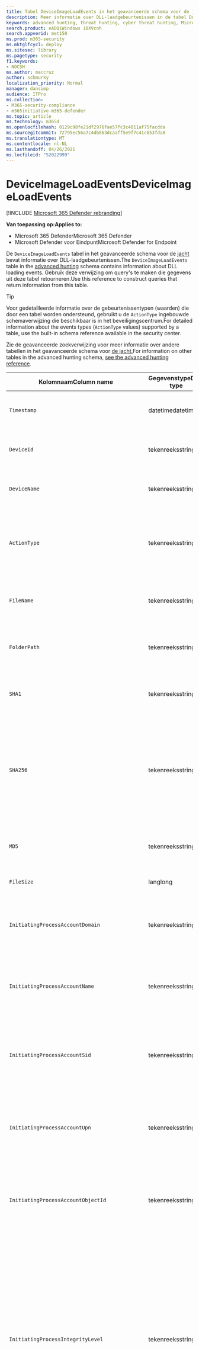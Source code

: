```yaml
---
title: Tabel DeviceImageLoadEvents in het geavanceerde schema voor de jacht
description: Meer informatie over DLL-laadgebeurtenissen in de tabel DeviceImageLoadEvents van het geavanceerde schema voor de jacht
keywords: advanced hunting, threat hunting, cyber threat hunting, Microsoft 365 Defender, microsoft 365, m365, search, query, telemetry, schema reference, kusto, table, column, data type, description, imageloadevents, DeviceImageLoadEvents, DLL loading, library, file image
search.product: eADQiWindows 10XVcnh
search.appverid: met150
ms.prod: m365-security
ms.mktglfcycl: deploy
ms.sitesec: library
ms.pagetype: security
f1.keywords:
- NOCSH
ms.author: maccruz
author: schmurky
localization_priority: Normal
manager: dansimp
audience: ITPro
ms.collection:
- M365-security-compliance
- m365initiative-m365-defender
ms.topic: article
ms.technology: m365d
ms.openlocfilehash: 0129c98fe21df2976fae57fc3c4011af75facdda
ms.sourcegitcommit: 72795ec56a7c4db863dcaaff5e9f7c41c653fda8
ms.translationtype: MT
ms.contentlocale: nl-NL
ms.lasthandoff: 04/26/2021
ms.locfileid: "52022999"
---
```

# <a name="deviceimageloadevents"></a><span data-ttu-id="f9f27-104">DeviceImageLoadEvents</span><span class="sxs-lookup"><span data-stu-id="f9f27-104">DeviceImageLoadEvents</span></span>

[!INCLUDE [Microsoft 365 Defender rebranding](../includes/microsoft-defender.md)]


<span data-ttu-id="f9f27-105">**Van toepassing op:**</span><span class="sxs-lookup"><span data-stu-id="f9f27-105">**Applies to:**</span></span>
- <span data-ttu-id="f9f27-106">Microsoft 365 Defender</span><span class="sxs-lookup"><span data-stu-id="f9f27-106">Microsoft 365 Defender</span></span>
- <span data-ttu-id="f9f27-107">Microsoft Defender voor Eindpunt</span><span class="sxs-lookup"><span data-stu-id="f9f27-107">Microsoft Defender for Endpoint</span></span>



<span data-ttu-id="f9f27-108">De `DeviceImageLoadEvents` tabel in het geavanceerde schema voor de [jacht](advanced-hunting-overview.md) bevat informatie over DLL-laadgebeurtenissen.</span><span class="sxs-lookup"><span data-stu-id="f9f27-108">The `DeviceImageLoadEvents` table in the [advanced hunting](advanced-hunting-overview.md) schema contains information about DLL loading events.</span></span> <span data-ttu-id="f9f27-109">Gebruik deze verwijzing om query's te maken die gegevens uit deze tabel retourneren.</span><span class="sxs-lookup"><span data-stu-id="f9f27-109">Use this reference to construct queries that return information from this table.</span></span>

>[!TIP]
> <span data-ttu-id="f9f27-110">Voor gedetailleerde informatie over de gebeurtenissentypen (waarden) die door een tabel worden ondersteund, gebruikt u de `ActionType` ingebouwde schemaverwijzing die beschikbaar is in het beveiligingscentrum.</span><span class="sxs-lookup"><span data-stu-id="f9f27-110">For detailed information about the events types (`ActionType` values) supported by a table, use the built-in schema reference available in the security center.</span></span>

<span data-ttu-id="f9f27-111">Zie de geavanceerde zoekverwijzing voor meer informatie over andere tabellen in het geavanceerde schema voor [de jacht.](advanced-hunting-schema-tables.md)</span><span class="sxs-lookup"><span data-stu-id="f9f27-111">For information on other tables in the advanced hunting schema, [see the advanced hunting reference](advanced-hunting-schema-tables.md).</span></span>

| <span data-ttu-id="f9f27-112">Kolomnaam</span><span class="sxs-lookup"><span data-stu-id="f9f27-112">Column name</span></span> | <span data-ttu-id="f9f27-113">Gegevenstype</span><span class="sxs-lookup"><span data-stu-id="f9f27-113">Data type</span></span> | <span data-ttu-id="f9f27-114">Beschrijving</span><span class="sxs-lookup"><span data-stu-id="f9f27-114">Description</span></span> |
|-------------|-----------|-------------|
| `Timestamp` | <span data-ttu-id="f9f27-115">datetime</span><span class="sxs-lookup"><span data-stu-id="f9f27-115">datetime</span></span> | <span data-ttu-id="f9f27-116">Datum en tijd waarop de gebeurtenis is opgenomen</span><span class="sxs-lookup"><span data-stu-id="f9f27-116">Date and time when the event was recorded</span></span> |
| `DeviceId` | <span data-ttu-id="f9f27-117">tekenreeks</span><span class="sxs-lookup"><span data-stu-id="f9f27-117">string</span></span> | <span data-ttu-id="f9f27-118">Unieke id voor de machine in de service</span><span class="sxs-lookup"><span data-stu-id="f9f27-118">Unique identifier for the machine in the service</span></span> |
| `DeviceName` | <span data-ttu-id="f9f27-119">tekenreeks</span><span class="sxs-lookup"><span data-stu-id="f9f27-119">string</span></span> | <span data-ttu-id="f9f27-120">Volledig gekwalificeerde domeinnaam (FQDN) van de computer</span><span class="sxs-lookup"><span data-stu-id="f9f27-120">Fully qualified domain name (FQDN) of the machine</span></span> |
| `ActionType` | <span data-ttu-id="f9f27-121">tekenreeks</span><span class="sxs-lookup"><span data-stu-id="f9f27-121">string</span></span> | <span data-ttu-id="f9f27-122">Type activiteit dat de gebeurtenis heeft geactiveerd.</span><span class="sxs-lookup"><span data-stu-id="f9f27-122">Type of activity that triggered the event.</span></span> <span data-ttu-id="f9f27-123">Zie de [in-portal schemaverwijzing voor](advanced-hunting-schema-tables.md?#get-schema-information-in-the-security-center) meer informatie</span><span class="sxs-lookup"><span data-stu-id="f9f27-123">See the [in-portal schema reference](advanced-hunting-schema-tables.md?#get-schema-information-in-the-security-center) for details</span></span> |
| `FileName` | <span data-ttu-id="f9f27-124">tekenreeks</span><span class="sxs-lookup"><span data-stu-id="f9f27-124">string</span></span> | <span data-ttu-id="f9f27-125">Naam van het bestand waar de opgenomen actie op is toegepast</span><span class="sxs-lookup"><span data-stu-id="f9f27-125">Name of the file that the recorded action was applied to</span></span> |
| `FolderPath` | <span data-ttu-id="f9f27-126">tekenreeks</span><span class="sxs-lookup"><span data-stu-id="f9f27-126">string</span></span> | <span data-ttu-id="f9f27-127">Map met het bestand waarin de opgenomen actie is toegepast</span><span class="sxs-lookup"><span data-stu-id="f9f27-127">Folder containing the file that the recorded action was applied to</span></span> |
| `SHA1` | <span data-ttu-id="f9f27-128">tekenreeks</span><span class="sxs-lookup"><span data-stu-id="f9f27-128">string</span></span> | <span data-ttu-id="f9f27-129">SHA-1 van het bestand waar de opgenomen actie op is toegepast</span><span class="sxs-lookup"><span data-stu-id="f9f27-129">SHA-1 of the file that the recorded action was applied to</span></span> |
| `SHA256` | <span data-ttu-id="f9f27-130">tekenreeks</span><span class="sxs-lookup"><span data-stu-id="f9f27-130">string</span></span> | <span data-ttu-id="f9f27-131">SHA-256 van het bestand waar de opgenomen actie op is toegepast.</span><span class="sxs-lookup"><span data-stu-id="f9f27-131">SHA-256 of the file that the recorded action was applied to.</span></span> <span data-ttu-id="f9f27-132">Dit veld wordt meestal niet ingevuld: gebruik de kolom SHA1 wanneer deze beschikbaar is.</span><span class="sxs-lookup"><span data-stu-id="f9f27-132">This field is usually not populated — use the SHA1 column when available.</span></span> |
| `MD5` | <span data-ttu-id="f9f27-133">tekenreeks</span><span class="sxs-lookup"><span data-stu-id="f9f27-133">string</span></span> | <span data-ttu-id="f9f27-134">MD5-hash van het bestand waar de opgenomen actie op is toegepast</span><span class="sxs-lookup"><span data-stu-id="f9f27-134">MD5 hash of the file that the recorded action was applied to</span></span> |
| `FileSize` | <span data-ttu-id="f9f27-135">lang</span><span class="sxs-lookup"><span data-stu-id="f9f27-135">long</span></span> | <span data-ttu-id="f9f27-136">Grootte van het bestand in bytes</span><span class="sxs-lookup"><span data-stu-id="f9f27-136">Size of the file in bytes</span></span> |
| `InitiatingProcessAccountDomain` | <span data-ttu-id="f9f27-137">tekenreeks</span><span class="sxs-lookup"><span data-stu-id="f9f27-137">string</span></span> | <span data-ttu-id="f9f27-138">Domein van het account dat het proces heeft doorlopen dat verantwoordelijk is voor de gebeurtenis</span><span class="sxs-lookup"><span data-stu-id="f9f27-138">Domain of the account that ran the process responsible for the event</span></span> |
| `InitiatingProcessAccountName` | <span data-ttu-id="f9f27-139">tekenreeks</span><span class="sxs-lookup"><span data-stu-id="f9f27-139">string</span></span> | <span data-ttu-id="f9f27-140">Gebruikersnaam van het account dat het proces heeft doorlopen dat verantwoordelijk is voor de gebeurtenis</span><span class="sxs-lookup"><span data-stu-id="f9f27-140">User name of the account that ran the process responsible for the event</span></span> |
| `InitiatingProcessAccountSid` | <span data-ttu-id="f9f27-141">tekenreeks</span><span class="sxs-lookup"><span data-stu-id="f9f27-141">string</span></span> | <span data-ttu-id="f9f27-142">Beveiligingsaanduiding (SID) van het account dat het proces heeft doorlopen dat verantwoordelijk is voor de gebeurtenis</span><span class="sxs-lookup"><span data-stu-id="f9f27-142">Security Identifier (SID) of the account that ran the process responsible for the event</span></span> |
| `InitiatingProcessAccountUpn` | <span data-ttu-id="f9f27-143">tekenreeks</span><span class="sxs-lookup"><span data-stu-id="f9f27-143">string</span></span> | <span data-ttu-id="f9f27-144">User principal name (UPN) of the account that ran the process responsible for the event</span><span class="sxs-lookup"><span data-stu-id="f9f27-144">User principal name (UPN) of the account that ran the process responsible for the event</span></span> |
| `InitiatingProcessAccountObjectId` | <span data-ttu-id="f9f27-145">tekenreeks</span><span class="sxs-lookup"><span data-stu-id="f9f27-145">string</span></span> | <span data-ttu-id="f9f27-146">Azure AD-object-id van het gebruikersaccount dat het proces heeft uitgevoerd dat verantwoordelijk is voor de gebeurtenis</span><span class="sxs-lookup"><span data-stu-id="f9f27-146">Azure AD object ID of the user account that ran the process responsible for the event</span></span> |
| `InitiatingProcessIntegrityLevel` | <span data-ttu-id="f9f27-147">tekenreeks</span><span class="sxs-lookup"><span data-stu-id="f9f27-147">string</span></span> | <span data-ttu-id="f9f27-148">Integriteitsniveau van het proces dat de gebeurtenis heeft gestart.</span><span class="sxs-lookup"><span data-stu-id="f9f27-148">Integrity level of the process that initiated the event.</span></span> <span data-ttu-id="f9f27-149">Windows worden integriteitsniveaus toegewezen aan processen op basis van bepaalde kenmerken, bijvoorbeeld als ze zijn gestart via een internet-download.</span><span class="sxs-lookup"><span data-stu-id="f9f27-149">Windows assigns integrity levels to processes based on certain characteristics, such as if they were launched from an internet download.</span></span> <span data-ttu-id="f9f27-150">Deze integriteitsniveaus zijn van invloed op machtigingen voor resources</span><span class="sxs-lookup"><span data-stu-id="f9f27-150">These integrity levels influence permissions to resources</span></span> |
| `InitiatingProcessTokenElevation` | <span data-ttu-id="f9f27-151">tekenreeks</span><span class="sxs-lookup"><span data-stu-id="f9f27-151">string</span></span> | <span data-ttu-id="f9f27-152">Tokentype dat aangeeft dat de aanwezigheid of afwezigheid van UAC-bevoegdheden (User Access Control) is toegepast op het proces waarmee de gebeurtenis is gestart</span><span class="sxs-lookup"><span data-stu-id="f9f27-152">Token type indicating the presence or absence of User Access Control (UAC) privilege elevation applied to the process that initiated the event</span></span> |
| `InitiatingProcessSHA1` | <span data-ttu-id="f9f27-153">tekenreeks</span><span class="sxs-lookup"><span data-stu-id="f9f27-153">string</span></span> | <span data-ttu-id="f9f27-154">SHA-1 van het proces (afbeeldingsbestand) dat de gebeurtenis heeft gestart</span><span class="sxs-lookup"><span data-stu-id="f9f27-154">SHA-1 of the process (image file) that initiated the event</span></span> |
| `InitiatingProcessSHA256` | <span data-ttu-id="f9f27-155">tekenreeks</span><span class="sxs-lookup"><span data-stu-id="f9f27-155">string</span></span> | <span data-ttu-id="f9f27-156">SHA-256 van het proces (afbeeldingsbestand) dat de gebeurtenis heeft gestart.</span><span class="sxs-lookup"><span data-stu-id="f9f27-156">SHA-256 of the process (image file) that initiated the event.</span></span> <span data-ttu-id="f9f27-157">Dit veld wordt meestal niet ingevuld: gebruik de kolom SHA1 wanneer deze beschikbaar is.</span><span class="sxs-lookup"><span data-stu-id="f9f27-157">This field is usually not populated — use the SHA1 column when available.</span></span> |
| `InitiatingProcessMD5` | <span data-ttu-id="f9f27-158">tekenreeks</span><span class="sxs-lookup"><span data-stu-id="f9f27-158">string</span></span> | <span data-ttu-id="f9f27-159">MD5-hash van het proces (afbeeldingsbestand) dat de gebeurtenis heeft gestart</span><span class="sxs-lookup"><span data-stu-id="f9f27-159">MD5 hash of the process (image file) that initiated the event</span></span> |
| `InitiatingProcessFileName` | <span data-ttu-id="f9f27-160">tekenreeks</span><span class="sxs-lookup"><span data-stu-id="f9f27-160">string</span></span> | <span data-ttu-id="f9f27-161">Naam van het proces dat de gebeurtenis heeft gestart</span><span class="sxs-lookup"><span data-stu-id="f9f27-161">Name of the process that initiated the event</span></span> |
| `InitiatingProcessFileSize` | <span data-ttu-id="f9f27-162">lang</span><span class="sxs-lookup"><span data-stu-id="f9f27-162">long</span></span> | <span data-ttu-id="f9f27-163">Grootte van het bestand dat het proces heeft doorlopen dat verantwoordelijk is voor de gebeurtenis</span><span class="sxs-lookup"><span data-stu-id="f9f27-163">Size of the file that ran the process responsible for the event</span></span> |
| `InitiatingProcessVersionInfoCompanyName` | <span data-ttu-id="f9f27-164">tekenreeks</span><span class="sxs-lookup"><span data-stu-id="f9f27-164">string</span></span> | <span data-ttu-id="f9f27-165">Bedrijfsnaam van de versiegegevens van het proces (afbeeldingsbestand) dat verantwoordelijk is voor de gebeurtenis</span><span class="sxs-lookup"><span data-stu-id="f9f27-165">Company name from the version information of the process (image file) responsible for the event</span></span> |
| `InitiatingProcessVersionInfoProductName` | <span data-ttu-id="f9f27-166">tekenreeks</span><span class="sxs-lookup"><span data-stu-id="f9f27-166">string</span></span> | <span data-ttu-id="f9f27-167">Productnaam van de versiegegevens van het proces (afbeeldingsbestand) dat verantwoordelijk is voor de gebeurtenis</span><span class="sxs-lookup"><span data-stu-id="f9f27-167">Product name from the version information of the process (image file) responsible for the event</span></span> |
| `InitiatingProcessVersionInfoProductVersion`| <span data-ttu-id="f9f27-168">tekenreeks</span><span class="sxs-lookup"><span data-stu-id="f9f27-168">string</span></span> | <span data-ttu-id="f9f27-169">Productversie van de versiegegevens van het proces (afbeeldingsbestand) dat verantwoordelijk is voor de gebeurtenis</span><span class="sxs-lookup"><span data-stu-id="f9f27-169">Product version from the version information of the process (image file) responsible for the event</span></span> |
| `InitiatingProcessVersionInfoInternalFileName` | <span data-ttu-id="f9f27-170">tekenreeks</span><span class="sxs-lookup"><span data-stu-id="f9f27-170">string</span></span> | <span data-ttu-id="f9f27-171">Interne bestandsnaam van de versiegegevens van het proces (afbeeldingsbestand) dat verantwoordelijk is voor de gebeurtenis</span><span class="sxs-lookup"><span data-stu-id="f9f27-171">Internal file name from the version information of the process (image file) responsible for the event</span></span> |
| `InitiatingProcessVersionInfoOriginalFileName` | <span data-ttu-id="f9f27-172">tekenreeks</span><span class="sxs-lookup"><span data-stu-id="f9f27-172">string</span></span> | <span data-ttu-id="f9f27-173">Oorspronkelijke bestandsnaam van de versiegegevens van het proces (afbeeldingsbestand) dat verantwoordelijk is voor de gebeurtenis</span><span class="sxs-lookup"><span data-stu-id="f9f27-173">Original file name from the version information of the process (image file) responsible for the event</span></span> |
| `InitiatingProcessVersionInfoFileDescription` | <span data-ttu-id="f9f27-174">tekenreeks</span><span class="sxs-lookup"><span data-stu-id="f9f27-174">string</span></span> | <span data-ttu-id="f9f27-175">Beschrijving van de versiegegevens van het proces (afbeeldingsbestand) dat verantwoordelijk is voor de gebeurtenis</span><span class="sxs-lookup"><span data-stu-id="f9f27-175">Description from the version information of the process (image file) responsible for the event</span></span> |
| `InitiatingProcessId` | <span data-ttu-id="f9f27-176">int</span><span class="sxs-lookup"><span data-stu-id="f9f27-176">int</span></span> | <span data-ttu-id="f9f27-177">Proces-id (PID) van het proces dat de gebeurtenis heeft gestart</span><span class="sxs-lookup"><span data-stu-id="f9f27-177">Process ID (PID) of the process that initiated the event</span></span> |
| `InitiatingProcessCommandLine` | <span data-ttu-id="f9f27-178">tekenreeks</span><span class="sxs-lookup"><span data-stu-id="f9f27-178">string</span></span> | <span data-ttu-id="f9f27-179">Opdrachtregel die wordt gebruikt om het proces uit te voeren waarmee de gebeurtenis is gestart</span><span class="sxs-lookup"><span data-stu-id="f9f27-179">Command line used to run the process that initiated the event</span></span> |
| `InitiatingProcessCreationTime` | <span data-ttu-id="f9f27-180">datetime</span><span class="sxs-lookup"><span data-stu-id="f9f27-180">datetime</span></span> | <span data-ttu-id="f9f27-181">Datum en tijd waarop het proces dat de gebeurtenis heeft gestart is gestart</span><span class="sxs-lookup"><span data-stu-id="f9f27-181">Date and time when the process that initiated the event was started</span></span> |
| `InitiatingProcessFolderPath` | <span data-ttu-id="f9f27-182">tekenreeks</span><span class="sxs-lookup"><span data-stu-id="f9f27-182">string</span></span> | <span data-ttu-id="f9f27-183">Map met het proces (afbeeldingsbestand) dat de gebeurtenis heeft gestart</span><span class="sxs-lookup"><span data-stu-id="f9f27-183">Folder containing the process (image file) that initiated the event</span></span> |
| `InitiatingProcessParentId` | <span data-ttu-id="f9f27-184">int</span><span class="sxs-lookup"><span data-stu-id="f9f27-184">int</span></span> | <span data-ttu-id="f9f27-185">Proces-id (PID) van het bovenliggende proces dat het proces heeft voortgebracht dat verantwoordelijk is voor de gebeurtenis</span><span class="sxs-lookup"><span data-stu-id="f9f27-185">Process ID (PID) of the parent process that spawned the process responsible for the event</span></span> |
| `InitiatingProcessParentFileName` | <span data-ttu-id="f9f27-186">tekenreeks</span><span class="sxs-lookup"><span data-stu-id="f9f27-186">string</span></span> | <span data-ttu-id="f9f27-187">Naam van het bovenliggende proces dat het proces heeft voortgebracht dat verantwoordelijk is voor de gebeurtenis</span><span class="sxs-lookup"><span data-stu-id="f9f27-187">Name of the parent process that spawned the process responsible for the event</span></span> |
| `InitiatingProcessParentCreationTime` | <span data-ttu-id="f9f27-188">datetime</span><span class="sxs-lookup"><span data-stu-id="f9f27-188">datetime</span></span> | <span data-ttu-id="f9f27-189">Datum en tijd waarop het bovenliggende deel van het proces dat verantwoordelijk is voor de gebeurtenis is gestart</span><span class="sxs-lookup"><span data-stu-id="f9f27-189">Date and time when the parent of the process responsible for the event was started</span></span> |
| `ReportId` | <span data-ttu-id="f9f27-190">lang</span><span class="sxs-lookup"><span data-stu-id="f9f27-190">long</span></span> | <span data-ttu-id="f9f27-191">Gebeurtenis-id op basis van een herhalende teller.</span><span class="sxs-lookup"><span data-stu-id="f9f27-191">Event identifier based on a repeating counter.</span></span> <span data-ttu-id="f9f27-192">Als u unieke gebeurtenissen wilt identificeren, moet deze kolom worden gebruikt in combinatie met de kolommen DeviceName en Timestamp</span><span class="sxs-lookup"><span data-stu-id="f9f27-192">To identify unique events, this column must be used in conjunction with the DeviceName and Timestamp columns</span></span> |
| `AppGuardContainerId` | <span data-ttu-id="f9f27-193">tekenreeks</span><span class="sxs-lookup"><span data-stu-id="f9f27-193">string</span></span> | <span data-ttu-id="f9f27-194">Id voor de gevirtualiseerde container die door Application Guard wordt gebruikt om browseractiviteit te isoleren</span><span class="sxs-lookup"><span data-stu-id="f9f27-194">Identifier for the virtualized container used by Application Guard to isolate browser activity</span></span> |

## <a name="related-topics"></a><span data-ttu-id="f9f27-195">Verwante onderwerpen</span><span class="sxs-lookup"><span data-stu-id="f9f27-195">Related topics</span></span>
- [<span data-ttu-id="f9f27-196">Overzicht van geavanceerd opsporen</span><span class="sxs-lookup"><span data-stu-id="f9f27-196">Advanced hunting overview</span></span>](advanced-hunting-overview.md)
- [<span data-ttu-id="f9f27-197">De querytaal leren</span><span class="sxs-lookup"><span data-stu-id="f9f27-197">Learn the query language</span></span>](advanced-hunting-query-language.md)
- [<span data-ttu-id="f9f27-198">Gedeelde query's gebruiken</span><span class="sxs-lookup"><span data-stu-id="f9f27-198">Use shared queries</span></span>](advanced-hunting-shared-queries.md)
- [<span data-ttu-id="f9f27-199">Opsporen op apparaten en in e-mailberichten, apps en identiteiten</span><span class="sxs-lookup"><span data-stu-id="f9f27-199">Hunt across devices, emails, apps, and identities</span></span>](advanced-hunting-query-emails-devices.md)
- [<span data-ttu-id="f9f27-200">Meer informatie over het schema</span><span class="sxs-lookup"><span data-stu-id="f9f27-200">Understand the schema</span></span>](advanced-hunting-schema-tables.md)
- [<span data-ttu-id="f9f27-201">Aanbevolen procedures voor query's toepassen</span><span class="sxs-lookup"><span data-stu-id="f9f27-201">Apply query best practices</span></span>](advanced-hunting-best-practices.md)
